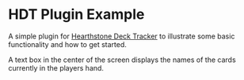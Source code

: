 # HDT Plugin Example
A simple plugin for [Hearthstone Deck Tracker](https://github.com/Epix37/Hearthstone-Deck-Tracker) to illustrate some basic functionality and how to get started.

A text box in the center of the screen displays the names of the cards currently in the players hand.
